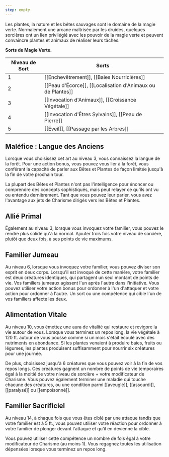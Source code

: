 ```yaml
---
step: empty
---
```

Les plantes, la nature et les bêtes sauvages sont le domaine de la magie verte. Normalement une arcane maîtrisée par les druides, quelques sorcières ont un lien privilégié avec les pouvoir de la magie verte et peuvent convaincre plantes et animaux de réaliser leurs tâches.

**Sorts de Magie Verte.**

| Niveau de Sort | Sorts |
| -------------- | ----- |
| 1 | [[Enchevêtrement]], [[Baies Nourricières]] |
| 2 | [[Peau d'Écorce]], [[Localisation d'Animaux ou de Plantes]] |
| 3 | [[Invocation d'Animaux]], [[Croissance Végétale]] |
| 4 | [[Invocation d'Êtres Sylvains]], [[Peau de Pierre]] |
| 5 | [[Éveil]], [[Passage par les Arbres]] |

## Maléfice : Langue des Anciens

Lorsque vous choisissez cet art au niveau 3, vous connaissez la langue de la forêt. Pour une action bonus, vous pouvez vous lier à la forêt, vous conférant la capacité de parler aux Bêtes et Plantes de façon limitée jusqu'à la fin de votre prochain tour.

La plupart des Bêtes et Plantes n'ont pas l'intelligence pour énoncer ou comprendre des concepts sophistiqués, mais peut relayer ce qu'ils ont vu ou entendu dernièrement. Tant que vous pouvez leur parler, vous avez l'avantage aux jets de Charisme dirigés vers les Bêtes et Plantes.

## Allié Primal

Également au niveau 3, lorsque vous invoquez votre familier, vous pouvez le rendre plus solide qu'à la normal. Ajouter trois fois votre niveau de sorcière, plutôt que deux fois, à ses points de vie maximums.

## Familier Jumeau

Au niveau 6, lorsque vous invoquez votre familier, vous pouvez diviser son esprit en deux corps. Lorsqu'il est invoqué de cette manière, votre familier est deux créatures identiques, qui partagent un seul montant de points de vie. Vos familiers jumeaux agissent l'un après l'autre dans l'initiative. Vous pouvez utiliser votre action bonus pour ordonner à l'un d'attaquer et votre action pour ordonner à l'autre. Un sort ou une compétence qui cible l'un de vos familiers affecte les deux.

## Alimentation Vitale

Au niveau 10, vous émettez une aura de vitalité qui restaure et revigore la vie autour de vous. Lorsque vous terminez un repos long, la vie végétale à 120 ft. autour de vous pousse comme si un mois s'était écoulé avec des nutriments en abondance. Si les plantes venaient à produire baies, fruits ou légumes, les plantes produisent suffisamment pour nourrir six créatures pour une journée.

De plus, choisissez jusqu'à 6 créatures que vous pouvez voir à la fin de vos repos longs. Ces créatures gagnent un nombre de points de vie temporaires égal à la moitié de votre niveau de sorcière + votre modificateur de Charisme. Vous pouvez également terminer une maladie qui touche chacune des créatures, ou une condition parmi [[aveuglé]], [[assourdi]], [[paralysé]] ou [[empoisonné]].

## Familier Sacrificiel

Au niveau 14, à chaque fois que vous êtes ciblé par une attaque tandis que votre familier est à 5 ft., vous pouvez utiliser votre réaction pour ordonner à votre familier de plonger devant l'attaque et qu'il en devienne la cible. 

Vous pouvez utiliser cette compétence un nombre de fois égal à votre modificateur de Charisme (au moins 1). Vous regagnez toutes les utilisation dépensées lorsque vous terminez un repos long.

